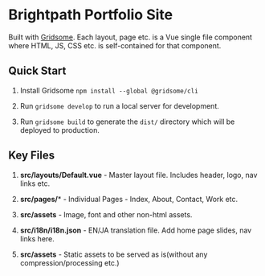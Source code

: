 # Brightpath Portfolio Site

Built with [Gridsome](https://www.gridsome.org). Each layout, page etc. is a Vue single file component where HTML, JS, CSS etc. is self-contained for that component.

## Quick Start

1. Install Gridsome `npm install --global @gridsome/cli`

2. Run `gridsome develop` to run a local server for development.

3. Run `gridsome build` to generate the `dist/` directory which will be deployed to production.

## Key Files

1. **src/layouts/Default.vue** - Master layout file. Includes header, logo, nav links etc.

2. **src/pages/*** - Individual Pages - Index, About, Contact, Work etc.

3. **src/assets** - Image, font and other non-html assets.

4. **src/i18n/i18n.json** - EN/JA translation file. Add home page slides, nav links here.

5. **src/assets** - Static assets to be served as is(without any compression/processing etc.)

